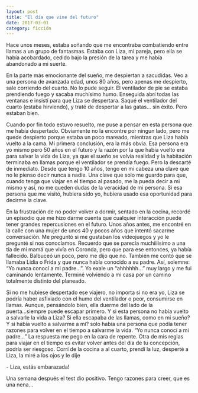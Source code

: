 ```yaml
---
layout: post
title: "El dia que vine del futuro"
date: 2017-03-01
category: ficción
---
```


Hace unos meses, estaba soñando que me encontraba combatiendo entre llamas a un
grupo de fantasmas. Estaba con Liza, mi pareja, pero ella se había acobardado,
cedido bajo la presión de la tarea y me había abandonado a mi suerte.

En la parte más emocionante del sueño, me despiertan a sacudidas. Veo a una
persona de avanzada edad, unos 80 años, pero apenas me despierto, sale
corriendo del cuarto.  No lo pude seguir. El ventilador de pie se estaba
prendiendo fuego y sacaba muchísimo humo. Enseguida abrí todas las ventanas e
insistí para que Liza se despertara. Saqué el ventilador del cuarto (estaba
hirviendo), y traté de despertar a las gatas... sin éxito. Pero estaban bien.

Cuando por fin todo estuvo resuelto, me puse a pensar en esta persona que me
había despertado. Obviamente no la encontre por ningun lado, pero me quede
despierto porque estaba un poco mareado, mientras que Liza había vuelto a la
cama.  Mi primera conclusión, era la más obvia. Esa persona era yo mismo pero 50
años en el futuro y la razón por la que había vuelto era para salvar la vida de
Liza, ya que el sueño se volvía realidad y la habitación terminaba en llamas
porque el ventilador se prendía fuego. Pero la descarté de inmediato. Desde que
tengo 10 años, tengo en mi cabeza una clave que no le pienso decir nunca a
nadie. Una clave que solo me guardo para que, cuando tenga que viajar en el
tiempo al pasado, me la pueda decir a mi mismo y así, no me queden dudas de la
veracidad de mi persona. Si esa persona que me visitó, hubiera sido yo, hubiera
usado esa oportunidad para decirme la clave.

En la frustración de no poder volver a dormir, sentado en la cocina, recordé un
episodio que me hizo darme cuenta que cualquier interacción puede tener grandes
repercusiones en el futuro. Unos años antes, me encontré en la calle con una
mujer de unos 40 y pocos años que intentó sacarme conversación. Me preguntó si
me gustaban los videojuegos y yo le pregunté si nos conocíamos. Recuerdo que se
parecía muchiiiisimo a una tía de mi mamá que vivía en Coronda, pero que para
ese entonces, ya había fallecido. Balbuceó un poco, pero me dijo que no. También
me contó que se llamaba Lidia o Frida y que nunca había conocido a su padre.
Así, solemne: “Yo nunca conocí a mi padre…”. Yo exale un “ahhhhhh…” muy largo y
me fui caminando lentamente. Terminé volviendo a mi casa por un camino
totalmente distinto del planeado.

Si no me hubiese despertado ese viajero, no importa si no era yo, Liza se podría
haber asfixiado con el humo del ventilador o peor, consumirse en llamas. Aunque,
pensándolo bien, ella duerme del lado de la puerta...siempre puede escapar
primero. Y si esta persona no había vuelto a salvarle la vida a Liza? Si ella
escapaba de las llamas, como en mi sueño? Y si había vuelto a salvarme a mí?
solo había una persona que podía tener razones para volver en el tiempo a
salvarme la vida. “Yo nunca conocí a mi padre…” La respuesta me pego en la cara
de repente. Otra de mis reglas para viajar en el tiempo es evitar volver antes
del día de tu concepción, podría ser riesgoso.  Corrí de la cocina a al cuarto,
prendí la luz, desperté a Liza, la miré a los ojos y le dije

\- Liza, estás embarazada!  

Una semana después el test dio positivo.  Tengo
razones para creer, que es una nena...

